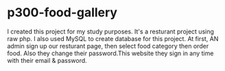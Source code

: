 # p300-food-gallery
I created this project for my study purposes. It's a resturant project using raw php. I also used MySQL to create database for this project. At first, AN admin sign up our resturant page, then select food category then order food. Also they change their password.This website they sign in any time with their email & password.

